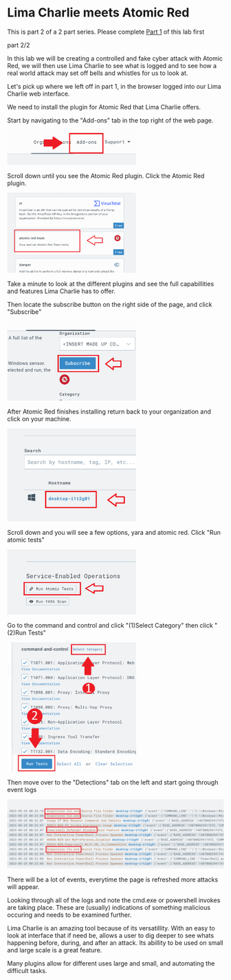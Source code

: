 # Lima Charlie meets Atomic Red

This is part 2 of a 2 part series. Please complete <a href="https://github.com/strandjs/IntroLabs/blob/master/IntroClassFiles/Tools/IntroClass/limacharlie/limacharlie.md">Part 1</a> of this lab first

part 2/2

In this lab we will be creating a controlled and fake cyber attack with Atomic Red, we will then use Lima Charlie to see what is logged and to see how a real world attack may set off bells and whistles for us to look at.

Let's pick up where we left off in part 1, in the browser logged into our Lima Charlie web interface.

We need to install the plugin for Atomic Red that Lima Charlie offers.

Start by navigating to the "Add-ons" tab in the top right of the web page.

<img src="attachments/ADDONS.PNG" alt="register an account" width="300" />

Scroll down until you see the Atomic Red plugin. Click the Atomic Red plugin.

<img src="attachments/AR.PNG" alt="register an account" width="300" />

Take a minute to look at the different plugins and see the full capabillities and features Lima Charlie has to offer.

Then locate the subscribe button on the right side of the page, and click "Subscribe"

<img src="attachments/SUBSCRIBE.PNG" alt="register an account" width="300" />

After Atomic Red finishes installing return back to your organization and click on your machine.

<img src="attachments/HOST.PNG" alt="register an account" width="300" />

Scroll down and you will see a few options, yara and atomic red. Click "Run atomic tests"

<img src="attachments/RUNAR.PNG" alt="register an account" width="300" />

Go to the command and control and click "(1)Select Category" then click "(2)Run Tests"

<img src="attachments/C2ALL.PNG" alt="register an account" width="300" />

Then move over to the "Detections" tab on the left and start going through event logs

<img src="attachments/DETECTED.PNG" alt="register an account" width="700" />

There will be a lot of events, everytime the page is refreshed more attacks will appear.

Looking through all of the logs and note the cmd.exe or powershell invokes are taking place. These are (usually) indications of something malicious occuring and needs to be examined further.

Lima Charlie is an amazing tool because of its versatillity. With an easy to look at interface that if need be, allows a user to dig deeper to see whats happening before, during, and after an attack. Its abillity to be used on small and large scale is a great feature. 

Many plugins allow for different uses large and small, and automating the difficult tasks.
